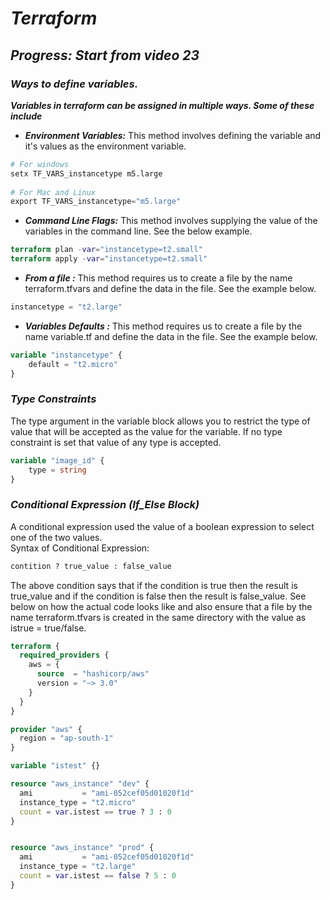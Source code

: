 # ***Terraform***

## ***Progress: Start from video 23***

### ***Ways to define variables.***

***Variables in terraform can be assigned in multiple ways. Some of these include***
* ***Environment Variables:*** This method involves defining the variable and it's values as the environment variable.
```terraform
# For windows
setx TF_VARS_instancetype m5.large  
  
# For Mac and Linux
export TF_VARS_instancetype="m5.large"
```
* ***Command Line Flags:*** This method involves supplying the value of the variables in the command line. See the below example.
```terraform
terraform plan -var="instancetype=t2.small" 
terraform apply -var="instancetype=t2.small" 
```
* ***From a file :*** This method requires us to create a file by the name terraform.tfvars and define the data in the file. See the example below.
```terraform
instancetype = "t2.large"
```
* ***Variables Defaults :*** This method requires us to create a file by the name variable.tf and define the data in the file. See the example below.
```terraform
variable "instancetype" {
    default = "t2.micro"
}
```
### ***Type Constraints***

The type argument in the variable block allows you to restrict the type of value that will be accepted as the value for the variable. If no type constraint is set that value of any type is accepted.
```terraform
variable "image_id" {
    type = string
}
```

### ***Conditional Expression (If_Else Block)***

A conditional expression used the value of a boolean expression to select one of the two values.  
Syntax of Conditional Expression:
```terraform
contition ? true_value : false_value
```
The above condition says that if the condition is true then the result is true_value and if the condition is false then the result is false_value.
See below on how the actual code looks like and also ensure that a file by the name terraform.tfvars is created in the same directory with the value as istrue = true/false.
```terraform
terraform {
  required_providers {
    aws = {
      source  = "hashicorp/aws"
      version = "~> 3.0"
    }
  }
}

provider "aws" {
  region = "ap-south-1"
}

variable "istest" {}

resource "aws_instance" "dev" {
  ami           = "ami-052cef05d01020f1d"
  instance_type = "t2.micro"
  count = var.istest == true ? 3 : 0
}


resource "aws_instance" "prod" {
  ami           = "ami-052cef05d01020f1d"
  instance_type = "t2.large"
  count = var.istest == false ? 5 : 0
}
```

